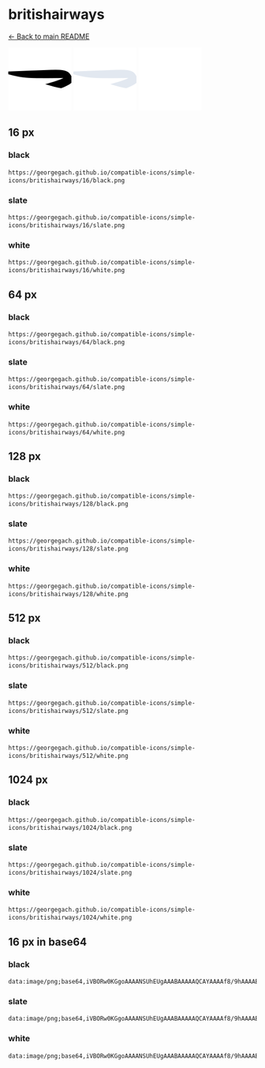 # britishairways

[← Back to main README](../../README.md)


<img src="./128/black.png" width="128" alt="britishairways black icon" />
<img src="./128/slate.png" width="128" alt="britishairways slate icon" />
<img src="./128/white.png" width="128" alt="britishairways white icon" />

## 16 px

### black
```
https://georgegach.github.io/compatible-icons/simple-icons/britishairways/16/black.png
```

### slate
```
https://georgegach.github.io/compatible-icons/simple-icons/britishairways/16/slate.png
```

### white
```
https://georgegach.github.io/compatible-icons/simple-icons/britishairways/16/white.png
```

## 64 px

### black
```
https://georgegach.github.io/compatible-icons/simple-icons/britishairways/64/black.png
```

### slate
```
https://georgegach.github.io/compatible-icons/simple-icons/britishairways/64/slate.png
```

### white
```
https://georgegach.github.io/compatible-icons/simple-icons/britishairways/64/white.png
```

## 128 px

### black
```
https://georgegach.github.io/compatible-icons/simple-icons/britishairways/128/black.png
```

### slate
```
https://georgegach.github.io/compatible-icons/simple-icons/britishairways/128/slate.png
```

### white
```
https://georgegach.github.io/compatible-icons/simple-icons/britishairways/128/white.png
```

## 512 px

### black
```
https://georgegach.github.io/compatible-icons/simple-icons/britishairways/512/black.png
```

### slate
```
https://georgegach.github.io/compatible-icons/simple-icons/britishairways/512/slate.png
```

### white
```
https://georgegach.github.io/compatible-icons/simple-icons/britishairways/512/white.png
```

## 1024 px

### black
```
https://georgegach.github.io/compatible-icons/simple-icons/britishairways/1024/black.png
```

### slate
```
https://georgegach.github.io/compatible-icons/simple-icons/britishairways/1024/slate.png
```

### white
```
https://georgegach.github.io/compatible-icons/simple-icons/britishairways/1024/white.png
```

## 16 px in base64

### black
```
data:image/png;base64,iVBORw0KGgoAAAANSUhEUgAAABAAAAAQCAYAAAAf8/9hAAAABmJLR0QA/wD/AP+gvaeTAAAAjklEQVQ4je3QMQ4BYRRF4W+EGSZIlGJ6KjuQ2ILWotTWYhEWQKclQYJSFPNPMhHFCOWc5uYlNy/nPWp+JnqbE6ToooUBmuihg3bonbDFNcIeWSje8Sgtj9EIGYcO3HDGqjCYYI4pxuiX7OIP5gmGISuTYoENDngGi0qMsJbffsQFOyy/MSjIMJP/puYfvADRwhJauqje5wAAAABJRU5ErkJggg==
```

### slate
```
data:image/png;base64,iVBORw0KGgoAAAANSUhEUgAAABAAAAAQCAYAAAAf8/9hAAAABmJLR0QA/wD/AP+gvaeTAAAA10lEQVQ4je3OPUoDURSG4fe7c+eOCSqYTpzOwlTuQLBzA27CRQiuwKW5gSmEGAaR8WdEBSFzPxsRIQoR2zzd4XAOL6z9m74PTeMqpX4c47C5iEXJwE4IilnewnmEwwZAgbv3ylf7k0mv2e1Tg1UTiNiv4DcDkkQmEQjYSSgZIgDmReJR6FIA1+3ztCzycc4cinCA8rb1WWenpW6rstjFqrS0/EXbtuOhGJ2YcIY9Faoz7ld6cNN1e3kRzuVwKsnGpeEukC9WDfgyn9/Xs/bhyHb48/Hazz4AgQdSY0urWTkAAAAASUVORK5CYII=
```

### white
```
data:image/png;base64,iVBORw0KGgoAAAANSUhEUgAAABAAAAAQCAYAAAAf8/9hAAAABmJLR0QA/wD/AP+gvaeTAAAAnUlEQVQ4je2OMQ4BYRhE379hlw0Spdieyg0krqB1KLWzOIQD0GltsiQoPc1fbLHFinZfM/mSmfkGOv4m1A81A3JgBPSBKdADxsAQGERrCZxCCI+gXoAiGl/Au1aeAknUNHoAnkAF7EP8vAQ2wApYAJPaurRheQbMorZDzdWtelSv6ket2obn6kEt1Zt6V8/qrvWCWlmhrtXk53BHM18Dy0skanKCIQAAAABJRU5ErkJggg==
```

